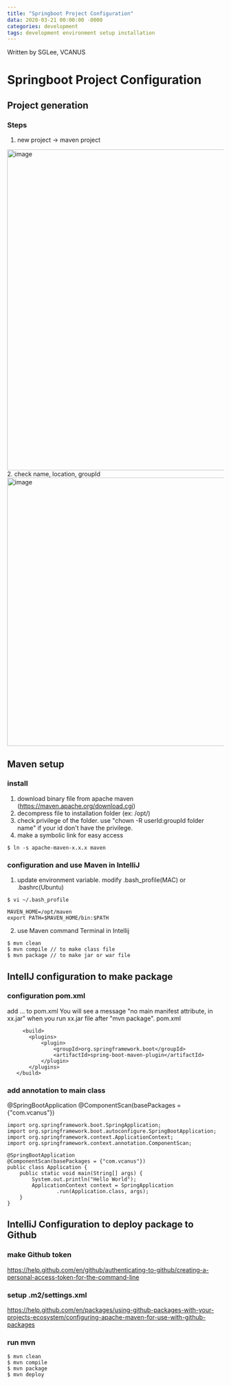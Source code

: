 ```yaml
---
title: "Springboot Project Configuration"
data: 2020-03-21 00:00:00 -0000
categories: development 
tags: development environment setup installation 
---
```


Written by SGLee, VCANUS

# Springboot Project Configuration

## Project generation
### Steps
 1. new project -> maven project
 <img width="746" alt="image" src="https://user-images.githubusercontent.com/44759045/77221248-85583c80-6b8b-11ea-8bf6-4d29ffe627ad.png">
 2. check name, location, groupId
 <img width="624" alt="image" src="https://user-images.githubusercontent.com/44759045/77221313-09122900-6b8c-11ea-9809-3f9aa24cdf89.png">

## Maven setup

### install
 1. download binary file from apache maven (https://maven.apache.org/download.cgi)
 2. decompress file to installation folder (ex: /opt/)
 3. check privilege of the folder. use "chown -R userId:groupId folder name" if your id don't have the privilege.
 4. make a symbolic link for easy access
 ```
 $ ln -s apache-maven-x.x.x maven
 ```
 
### configuration and use Maven in IntelliJ
 1. update environment variable. modify .bash_profile(MAC) or .bashrc(Ubuntu)
 ```
 $ vi ~/.bash_profile
 ```
 ```
 MAVEN_HOME=/opt/maven
 export PATH=$MAVEN_HOME/bin:$PATH
 ```
 2. use Maven command Terminal in Intellij
 ```
 $ mvn clean
 $ mvn compile // to make class file
 $ mvn package // to make jar or war file
 ```
 
## IntellJ configuration to make package

### configuration pom.xml
 add <build><plugins><plubin>... to pom.xml
 You will see a message "no main manifest attribute, in xx.jar" when you run xx.jar file after "mvn package".
 pom.xml
 ```
      <build>
        <plugins>
            <plugin>
                <groupId>org.springframework.boot</groupId>
                <artifactId>spring-boot-maven-plugin</artifactId>
            </plugin>
        </plugins>
    </build>
 ```
 
### add annotation to main class
 @SpringBootApplication
 @ComponentScan(basePackages = {"com.vcanus"})
 ```
 import org.springframework.boot.SpringApplication;
 import org.springframework.boot.autoconfigure.SpringBootApplication;
 import org.springframework.context.ApplicationContext;
 import org.springframework.context.annotation.ComponentScan;

 @SpringBootApplication
 @ComponentScan(basePackages = {"com.vcanus"})
 public class Application {
     public static void main(String[] args) {
         System.out.println("Hello World");
         ApplicationContext context = SpringApplication
                 .run(Application.class, args);
     }
 }
 ```
 
## IntelliJ Configuration to deploy package to Github

### make Github token 
https://help.github.com/en/github/authenticating-to-github/creating-a-personal-access-token-for-the-command-line

### setup .m2/settings.xml
https://help.github.com/en/packages/using-github-packages-with-your-projects-ecosystem/configuring-apache-maven-for-use-with-github-packages

### run mvn
```
$ mvn clean 
$ mvn compile
$ mvn package
$ mvn deploy
```
